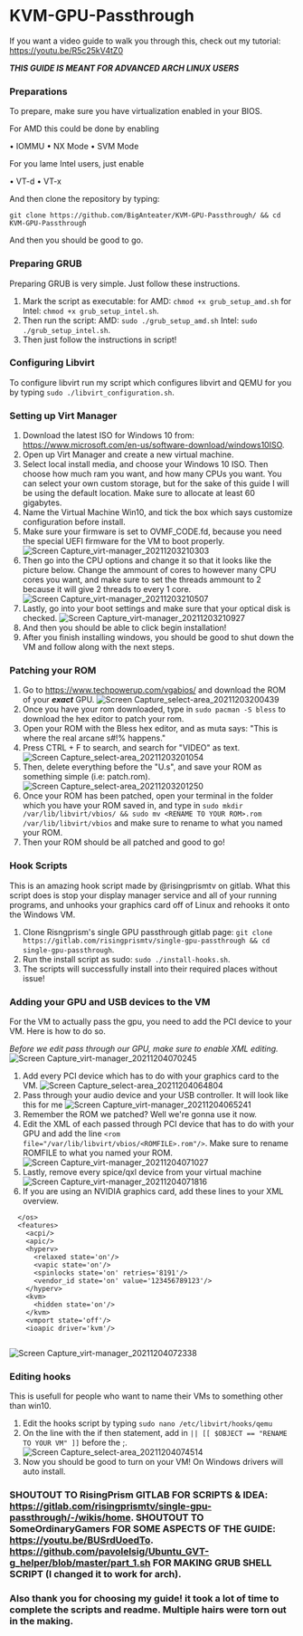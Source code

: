 # KVM-GPU-Passthrough

If you want a video guide to walk you through this, check out my tutorial: https://youtu.be/R5c25kV4tZ0

***THIS GUIDE IS MEANT FOR ADVANCED ARCH LINUX USERS***

### Preparations

To prepare, make sure you have virtualization enabled in your BIOS.

For AMD this could be done by enabling

  • IOMMU
  • NX Mode
  • SVM Mode

For you lame Intel users, just enable

  • VT-d
  • VT-x

And then clone the repository by typing:

```
git clone https://github.com/BigAnteater/KVM-GPU-Passthrough/ && cd KVM-GPU-Passthrough
```

And then you should be good to go.

### Preparing GRUB

Preparing GRUB is very simple. Just follow these instructions.

1) Mark the script as executable: for AMD: ``chmod +x grub_setup_amd.sh`` for Intel: ``chmod +x grub_setup_intel.sh``.
2) Then run the script: AMD: ``sudo ./grub_setup_amd.sh`` Intel: ``sudo ./grub_setup_intel.sh``.
3) Then just follow the instructions in script!

### Configuring Libvirt

To configure libvirt run my script which configures libvirt and QEMU for you by typing ``sudo ./libvirt_configuration.sh``.

### Setting up Virt Manager

1) Download the latest ISO for Windows 10 from: https://www.microsoft.com/en-us/software-download/windows10ISO.
2) Open up Virt Manager and create a new virtual machine.
3) Select local install media, and choose your Windows 10 ISO. Then choose how much ram you want, and how many CPUs you want. You can select your own custom storage, but for the sake of this guide I will be using the default location. Make sure to allocate at least 60 gigabytes.
5) Name the Virtual Machine Win10, and tick the box which says customize configuration before install.
6) Make sure your firmware is set to OVMF_CODE.fd, because you need the special UEFI firmware for the VM to boot properly.
![Screen Capture_virt-manager_20211203210303](https://user-images.githubusercontent.com/77298458/144697907-4a5b9099-9415-45df-8a3c-a44274dde6e6.png)
7) Then go into the CPU options and change it so that it looks like the picture below. Change the ammount of cores to however many CPU cores you want, and make sure to set the threads ammount to 2 because it will give 2 threads to every 1 core.
![Screen Capture_virt-manager_20211203210507](https://user-images.githubusercontent.com/77298458/144697973-239be762-9928-4b9e-a475-9f5ed9bb112a.png)
8) Lastly, go into your boot settings and make sure that your optical disk is checked.
![Screen Capture_virt-manager_20211203210927](https://user-images.githubusercontent.com/77298458/144698047-39cfddde-aa28-4d4c-8f0b-bff81a5c21ca.png)
9) And then you should be able to click begin installation!
10) After you finish installing windows, you should be good to shut down the VM and follow along with the next steps.

### Patching your ROM

1) Go to https://www.techpowerup.com/vgabios/ and download the ROM of your ***exact*** GPU.
![Screen Capture_select-area_20211203200439](https://user-images.githubusercontent.com/77298458/144696258-5a424e34-236a-4e20-adf7-723068707712.png)
2) Once you have your rom downloaded, type in ``sudo pacman -S bless`` to download the hex editor to patch your rom.
3) Open your ROM with the Bless hex editor, and as muta says: "This is where the real arcane s#!% happens."
4) Press CTRL + F to search, and search for "VIDEO" as text.
![Screen Capture_select-area_20211203201054](https://user-images.githubusercontent.com/77298458/144696438-6e7afb3e-b808-4bc7-a0be-8683c046f445.png)
5) Then, delete everything before the "U.s", and save your ROM as something simple (i.e: patch.rom).
![Screen Capture_select-area_20211203201250](https://user-images.githubusercontent.com/77298458/144696539-44ce50f6-c6fd-4d2d-9564-3be3fd663585.png)
6) Once your ROM has been patched, open your terminal in the folder which you have your ROM saved in, and type in ``sudo mkdir /var/lib/libvirt/vbios/ && sudo mv <RENAME TO YOUR ROM>.rom /var/lib/libvirt/vbios`` and make sure to rename <RENAME TO YOUR ROM> to what you named your ROM.
7) Then your ROM should be all patched and good to go!

### Hook Scripts

This is an amazing hook script made by @risingprismtv on gitlab. What this script does is stop your display manager service and all of your running programs, and unhooks your graphics card off of Linux and rehooks it onto the Windows VM.

1) Clone Risngprism's single GPU passthrough gitlab page: ``git clone https://gitlab.com/risingprismtv/single-gpu-passthrough && cd single-gpu-passthrough``.
2) Run the install script as sudo: ``sudo ./install-hooks.sh``.
3) The scripts will successfully install into their required places without issue!

### Adding your GPU and USB devices to the VM

For the VM to actually pass the gpu, you need to add the PCI device to your VM. Here is how to do so.

*Before we edit pass through our GPU, make sure to enable XML editing.*
![Screen Capture_virt-manager_20211204070245](https://user-images.githubusercontent.com/77298458/144714348-ef5a9437-624e-41f7-b94f-9889722c993a.png)



1) Add every PCI device which has to do with your graphics card to the VM.
![Screen Capture_select-area_20211204064804](https://user-images.githubusercontent.com/77298458/144713848-a7918b97-5e1c-4961-b9ec-a9fc1259d777.png)
2) Pass through your audio device and your USB controller. It will look like this for me
![Screen Capture_virt-manager_20211204065241](https://user-images.githubusercontent.com/77298458/144714016-bf504808-f7ff-4a2f-b533-540d596e794c.png)
3) Remember the ROM we patched? Well we're gonna use it now. 
4) Edit the XML of each passed through PCI device that has to do with your GPU and add the line ``<rom file="/var/lib/libvirt/vbios/<ROMFILE>.rom"/>``. Make sure to rename ROMFILE to what you named your ROM.
![Screen Capture_virt-manager_20211204071027](https://user-images.githubusercontent.com/77298458/144714606-ac7d7cfe-b567-492a-a863-08557a58b5c8.png)
5) Lastly, remove every spice/qxl device from your virtual machine
![Screen Capture_virt-manager_20211204071816](https://user-images.githubusercontent.com/77298458/144714841-974cdf8e-57ef-448f-ae2a-cd45809ddae2.png)
6) If you are using an NVIDIA graphics card, add these lines to your XML overview.
```
  </os>
  <features>
    <acpi/>
    <apic/>
    <hyperv>
      <relaxed state='on'/>
      <vapic state='on'/>
      <spinlocks state='on' retries='8191'/>
      <vendor_id state='on' value='123456789123'/>
    </hyperv>
    <kvm>
      <hidden state='on'/>
    </kvm>
    <vmport state='off'/>
    <ioapic driver='kvm'/>
    
```
![Screen Capture_virt-manager_20211204072338](https://user-images.githubusercontent.com/77298458/144714995-48ca276b-9300-44c6-9dca-15a1e69705ce.png)

### Editing hooks
This is usefull for people who want to name their VMs to something other than win10.

1) Edit the hooks script by typing ``sudo nano /etc/libvirt/hooks/qemu``
2) On the line with the if then statement, add in ``|| [[ $OBJECT == "RENAME TO YOUR VM" ]]`` before the ;.
![Screen Capture_select-area_20211204074514](https://user-images.githubusercontent.com/77298458/144715662-f66088d0-d0b7-44f7-a515-2df7419af11e.png)
3) Now you should be good to turn on your VM! On Windows drivers will auto install.


### SHOUTOUT TO RisingPrism GITLAB FOR SCRIPTS & IDEA: https://gitlab.com/risingprismtv/single-gpu-passthrough/-/wikis/home. SHOUTOUT TO SomeOrdinaryGamers FOR SOME ASPECTS OF THE GUIDE: https://youtu.be/BUSrdUoedTo. https://github.com/pavolelsig/Ubuntu_GVT-g_helper/blob/master/part_1.sh FOR MAKING GRUB SHELL SCRIPT (I changed it to work for arch).

### Also thank you for choosing my guide! it took a lot of time to complete the scripts and readme. Multiple hairs were torn out in the making.
